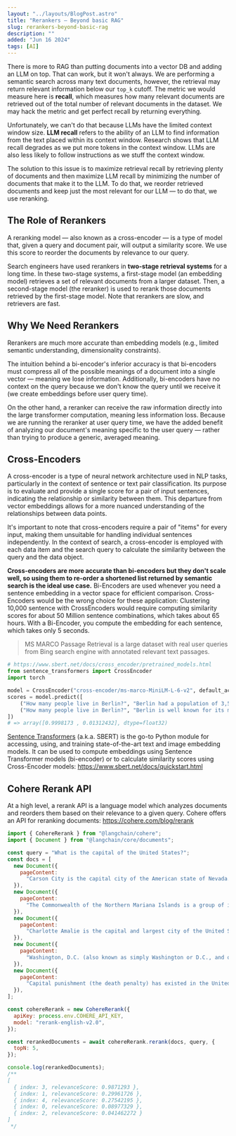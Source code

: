```yaml
---
layout: "../layouts/BlogPost.astro"
title: "Rerankers – Beyond basic RAG"
slug: rerankers-beyond-basic-rag
description: ""
added: "Jun 16 2024"
tags: [AI]
---
```


There is more to RAG than putting documents into a vector DB and adding an LLM on top. That can work, but it won't always. We are performing a semantic search across many text documents, however, the retrieval may return relevant information below our `top_k` cutoff. The metric we would measure here is **recall**, which measures how many relevant documents are retrieved out of the total number of relevant documents in the dataset. We may hack the metric and get perfect recall by returning everything.

Unfortunately, we can't do that because LLMs have the limited context window size. **LLM recall** refers to the ability of an LLM to find information from the text placed within its context window. Research shows that LLM recall degrades as we put more tokens in the context window. LLMs are also less likely to follow instructions as we stuff the context window.

The solution to this issue is to maximize retrieval recall by retrieving plenty of documents and then maximize LLM recall by minimizing the number of documents that make it to the LLM. To do that, we reorder retrieved documents and keep just the most relevant for our LLM — to do that, we use reranking.

## The Role of Rerankers
A reranking model — also known as a cross-encoder — is a type of model that, given a query and document pair, will output a similarity score. We use this score to reorder the documents by relevance to our query.

Search engineers have used rerankers in **two-stage retrieval systems** for a long time. In these two-stage systems, a first-stage model (an embedding model) retrieves a set of relevant documents from a larger dataset. Then, a second-stage model (the reranker) is used to rerank those documents retrieved by the first-stage model. Note that rerankers are slow, and retrievers are fast.

## Why We Need Rerankers
Rerankers are much more accurate than embedding models (e.g., limited semantic understanding, dimensionality constraints).

The intuition behind a bi-encoder's inferior accuracy is that bi-encoders must compress all of the possible meanings of a document into a single vector — meaning we lose information. Additionally, bi-encoders have no context on the query because we don't know the query until we receive it (we create embeddings before user query time).

On the other hand, a reranker can receive the raw information directly into the large transformer computation, meaning less information loss. Because we are running the reranker at user query time, we have the added benefit of analyzing our document's meaning specific to the user query — rather than trying to produce a generic, averaged meaning.

## Cross-Encoders
A cross-encoder is a type of neural network architecture used in NLP tasks, particularly in the context of sentence or text pair classification. Its purpose is to evaluate and provide a single score for a pair of input sentences, indicating the relationship or similarity between them. This departure from vector embeddings allows for a more nuanced understanding of the relationships between data points.

It's important to note that cross-encoders require a pair of "items" for every input, making them unsuitable for handling individual sentences independently. In the context of search, a cross-encoder is employed with each data item and the search query to calculate the similarity between the query and the data object.

**Cross-encoders are more accurate than bi-encoders but they don't scale well, so using them to re-order a shortened list returned by semantic search is the ideal use case.** Bi-Encoders are used whenever you need a sentence embedding in a vector space for efficient comparison. Cross-Encoders would be the wrong choice for these application: Clustering 10,000 sentence with CrossEncoders would require computing similarity scores for about 50 Million sentence combinations, which takes about 65 hours. With a Bi-Encoder, you compute the embedding for each sentence, which takes only 5 seconds.

> MS MARCO Passage Retrieval is a large dataset with real user queries from Bing search engine with annotated relevant text passages.

```py
# https://www.sbert.net/docs/cross_encoder/pretrained_models.html
from sentence_transformers import CrossEncoder
import torch

model = CrossEncoder("cross-encoder/ms-marco-MiniLM-L-6-v2", default_activation_function=torch.nn.Sigmoid())
scores = model.predict([
    ("How many people live in Berlin?", "Berlin had a population of 3,520,031 registered inhabitants in an area of 891.82 square kilometers."),
    ("How many people live in Berlin?", "Berlin is well known for its museums."),
])
# => array([0.9998173 , 0.01312432], dtype=float32)
```

[Sentence Transformers](https://www.sbert.net) (a.k.a. SBERT) is the go-to Python module for accessing, using, and training state-of-the-art text and image embedding models. It can be used to compute embeddings using Sentence Transformer models (bi-encoder) or to calculate similarity scores using Cross-Encoder models: https://www.sbert.net/docs/quickstart.html

## Cohere Rerank API
At a high level, a rerank API is a language model which analyzes documents and reorders them based on their relevance to a given query. Cohere offers an API for reranking documents: https://cohere.com/blog/rerank

```js
import { CohereRerank } from "@langchain/cohere";
import { Document } from "@langchain/core/documents";

const query = "What is the capital of the United States?";
const docs = [
  new Document({
    pageContent:
      "Carson City is the capital city of the American state of Nevada. At the 2010 United States Census, Carson City had a population of 55,274.",
  }),
  new Document({
    pageContent:
      "The Commonwealth of the Northern Mariana Islands is a group of islands in the Pacific Ocean that are a political division controlled by the United States. Its capital is Saipan.",
  }),
  new Document({
    pageContent:
      "Charlotte Amalie is the capital and largest city of the United States Virgin Islands. It has about 20,000 people. The city is on the island of Saint Thomas.",
  }),
  new Document({
    pageContent:
      "Washington, D.C. (also known as simply Washington or D.C., and officially as the District of Columbia) is the capital of the United States. It is a federal district. The President of the USA and many major national government offices are in the territory. This makes it the political center of the United States of America.",
  }),
  new Document({
    pageContent:
      "Capital punishment (the death penalty) has existed in the United States since before the United States was a country. As of 2017, capital punishment is legal in 30 of the 50 states. The federal government (including the United States military) also uses capital punishment.",
  }),
];

const cohereRerank = new CohereRerank({
  apiKey: process.env.COHERE_API_KEY,
  model: "rerank-english-v2.0",
});

const rerankedDocuments = await cohereRerank.rerank(docs, query, {
  topN: 5,
});

console.log(rerankedDocuments);
/**
[
  { index: 3, relevanceScore: 0.9871293 },
  { index: 1, relevanceScore: 0.29961726 },
  { index: 4, relevanceScore: 0.27542195 },
  { index: 0, relevanceScore: 0.08977329 },
  { index: 2, relevanceScore: 0.041462272 }
]
 */
```
